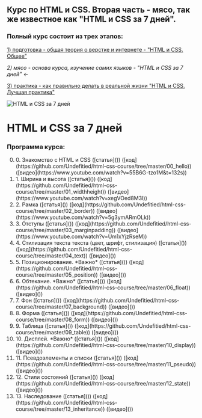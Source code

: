 ## Курс по HTML и CSS. Вторая часть - мясо, так же известное как "HTML и CSS за 7 дней".

### Полный курс состоит из трех этапов:
[1) подготовка - общая теория о верстке и интернете - "HTML и CSS. Общее"]()

*2) мясо - основа курса, изучение самих языков - "HTML и CSS за 7 дней" ←*

[3) практика - как правильно делать в реальной жизни "HTML и CSS. Лучшая практика"]()

![HTML и CSS за 7 дней](http://undefitied.com/html-css-course/title.png)

# HTML и CSS за 7 дней
### Программа курса:

<ol start="0">
<li>0. Знакомство с HTML и CSS ([статья]()) ([код](https://github.com/Undefitied/html-css-course/tree/master/00_hello)) ([видео](https://www.youtube.com/watch?v=55B6G-tzo1M&t=132s))</li>

<li>1. Ширина и высота ([статья]()) ([код](https://github.com/Undefitied/html-css-course/tree/master/01_widthheight)) ([видео](https://www.youtube.com/watch?v=xegVOed8M3I))</li>

<li>2. Рамка ([статья]()) ([код](https://github.com/Undefitied/html-css-course/tree/master/02_border)) ([видео](https://www.youtube.com/watch?v=5g3ymARmOLk))</li>

<li>3. Отступы ([статья]()) ([код](https://github.com/Undefitied/html-css-course/tree/master/03_marginpadding)) ([видео](https://www.youtube.com/watch?v=Um1xYjzRseM))</li>

<li>4. Стилизация текста текста (цвет, шрифт, стилизация) ([статья]()) ([код](https://github.com/Undefitied/html-css-course/tree/master/04_text)) ([видео]())</li>

<li>5. Позиционирование. *Важно* ([статья]()) ([код](https://github.com/Undefitied/html-css-course/tree/master/05_position)) ([видео]())</li>

<li>6. Обтекание. *Важно* ([статья]()) ([код](https://github.com/Undefitied/html-css-course/tree/master/06_float)) ([видео]())</li>

<li>7. Фон ([статья]()) ([код](https://github.com/Undefitied/html-css-course/tree/master/07_background)) ([видео]())</li>

<li>8. Форма ([статья]()) ([код](https://github.com/Undefitied/html-css-course/tree/master/08_form)) ([видео]())</li>

<li>9. Таблица ([статья]()) ([код](https://github.com/Undefitied/html-css-course/tree/master/09_table)) ([видео]())</li>

<li>10. Дисплей. *Важно* ([статья]()) ([код](https://github.com/Undefitied/html-css-course/tree/master/10_display)) ([видео]())</li>

<li>11. Псевдоэлементы и списки ([статья]()) ([код](https://github.com/Undefitied/html-css-course/tree/master/11_pseudo)) ([видео]())</li>

<li>12. Стили состояний ([статья]()) ([код](https://github.com/Undefitied/html-css-course/tree/master/12_state)) ([видео]())</li>

<li>13. Наследование ([статья]()) ([код](https://github.com/Undefitied/html-css-course/tree/master/13_inheritance)) ([видео]())</li>

<!--14. CSS3 декорации - border-radius box-shadow transform filter etc ([статья]()) ([код]()) ([видео]())-->

<!--15. Что дальше - лучшая практика, CSS3, HTML5, JavaScript, фриланс ([статья]()) ([код]()) ([видео]())-->
</ol>
